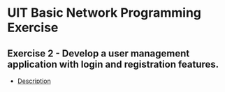 # UIT Basic Network Programming Exercise

## Exercise 2 - Develop a user management application with login and registration features.
- [Description](https://github.com/posudo/netprog-solo-exercise/blob/master/Exercise2.pdf)
